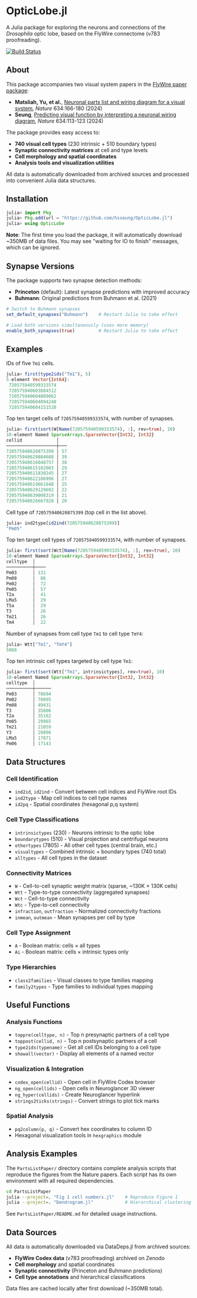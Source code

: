 # OpticLobe.jl

A Julia package for exploring the neurons and connections of the *Drosophila* optic lobe, based on the FlyWire connectome (v783 proofreading).

[![Build Status](https://github.com/hsseung/OpticLobe.jl/actions/workflows/CI.yml/badge.svg?branch=main)](https://github.com/hsseung/OpticLobe.jl/actions/workflows/CI.yml?query=branch%3Amain)

## About

This package accompanies two visual system papers in the [FlyWire paper package](https://www.nature.com/collections/hgcfafejia):

* **Matsliah, Yu, et al.**, [Neuronal parts list and wiring diagram for a visual system](https://doi.org/10.1038/s41586-024-07981-1), *Nature* 634:166-180 (2024)
* **Seung**, [Predicting visual function by interpreting a neuronal wiring diagram](https://doi.org/10.1038/s41586-024-07953-5), *Nature* 634:113-123 (2024)

The package provides easy access to:
- **740 visual cell types** (230 intrinsic + 510 boundary types)
- **Synaptic connectivity matrices** at cell and type levels  
- **Cell morphology and spatial coordinates**
- **Analysis tools and visualization utilities**

All data is automatically downloaded from archived sources and processed into convenient Julia data structures.

## Installation

```julia
julia> import Pkg
julia> Pkg.add(url = "https://github.com/hsseung/OpticLobe.jl")
julia> using OpticLobe
```

**Note**: The first time you load the package, it will automatically download ~350MB of data files. You may see "waiting for IO to finish" messages, which can be ignored.

## Synapse Versions

The package supports two synapse detection methods:
- **Princeton** (default): Latest synapse predictions with improved accuracy
- **Buhmann**: Original predictions from Buhmann et al. (2021)

```julia
# Switch to Buhmann synapses
set_default_synapses("Buhmann")    # Restart Julia to take effect

# Load both versions simultaneously (uses more memory)  
enable_both_synapses(true)         # Restart Julia to take effect
```

## Examples

IDs of five `Tm1` cells.
``` julia
julia> first(type2ids("Tm1"), 5)
5-element Vector{Int64}:
 720575940599333574
 720575940603884512
 720575940604009062
 720575940604094240
 720575940604151520
```

Top ten target cells of `720575940599333574`, with number of synapses.

``` julia
julia> first(sort(W[Name(720575940599333574), :], rev=true), 10)
10-element Named SparseArrays.SparseVector{Int32, Int32}
cellid             │
───────────────────┼───
720575940620875399 │ 57
720575940629884688 │ 39
720575940616048757 │ 38
720575940615102003 │ 29
720575940611830245 │ 27
720575940622106996 │ 27
720575940619661648 │ 25
720575940629129692 │ 22
720575940639008319 │ 21
720575940626667928 │ 20
```

Cell type of `720575940620875399` (top cell in the list above).
``` julia
julia> ind2type[id2ind(720575940620875399)]
"Pm05"
```

Top ten target cell types of `720575940599333574`, with number of synapses.
``` julia
julia> first(sort(Wct[Name(720575940599333574), :], rev=true), 10)
10-element Named SparseArrays.SparseVector{Int32, Int32}
celltype  │
──────────┼────
Pm03      │ 131
Pm08      │  86
Pm02      │  72
Pm05      │  57
T2a       │  41
LMa5      │  29
T5a       │  29
T3        │  26
Tm21      │  26
Tm4       │  22
```

Number of synapses from cell type `Tm1` to cell type `TmY4`:
```julia
julia> Wtt["Tm1", "TmY4"]
5068
```
Top ten intrinsic cell types targeted by cell type `Tm1`:
``` julia
julia> first(sort(Wtt["Tm1", intrinsictypes], rev=true), 10)
10-element Named SparseArrays.SparseVector{Int32, Int32}
celltype  │
──────────┼──────
Pm03      │ 78694
Pm02      │ 70095
Pm08      │ 49431
T3        │ 35806
T2a       │ 35162
Pm05      │ 29965
Tm21      │ 21059
Y3        │ 20896
LMa5      │ 17871
Pm06      │ 17143
```

## Data Structures

### Cell Identification
- `ind2id`, `id2ind` - Convert between cell indices and FlyWire root IDs
- `ind2type` - Map cell indices to cell type names  
- `id2pq` - Spatial coordinates (hexagonal p,q system)

### Cell Type Classifications  
- `intrinsictypes` (230) - Neurons intrinsic to the optic lobe
- `boundarytypes` (510) - Visual projection and centrifugal neurons
- `othertypes` (7805) - All other cell types (central brain, etc.)
- `visualtypes` - Combined intrinsic + boundary types (740 total)
- `alltypes` - All cell types in the dataset

### Connectivity Matrices
- `W` - Cell-to-cell synaptic weight matrix (sparse, ~130K × 130K cells)
- `Wtt` - Type-to-type connectivity (aggregated synapses)
- `Wct` - Cell-to-type connectivity 
- `Wtc` - Type-to-cell connectivity
- `infraction`, `outfraction` - Normalized connectivity fractions
- `inmean`, `outmean` - Mean synapses per cell by type

### Cell Type Assignment
- `A` - Boolean matrix: cells × all types  
- `Ai` - Boolean matrix: cells × intrinsic types only

### Type Hierarchies
- `class2families` - Visual classes to type families mapping
- `family2types` - Type families to individual types mapping

## Useful Functions

### Analysis Functions
- `toppre(celltype, n)` - Top n presynaptic partners of a cell type
- `toppost(cellid, n)` - Top n postsynaptic partners of a cell  
- `type2ids(typename)` - Get all cell IDs belonging to a cell type
- `showall(vector)` - Display all elements of a named vector

### Visualization & Integration
- `codex_open(cellid)` - Open cell in FlyWire Codex browser
- `ng_open(cellids)` - Open cells in Neuroglancer 3D viewer
- `ng_hyper(cellids)` - Create Neuroglancer hyperlink
- `strings2ticks(strings)` - Convert strings to plot tick marks

### Spatial Analysis
- `pq2column(p, q)` - Convert hex coordinates to column ID
- Hexagonal visualization tools in `hexgraphics` module

## Analysis Examples

The `PartsListPaper/` directory contains complete analysis scripts that reproduce the figures from the Nature papers. Each script has its own environment with all required dependencies.

```bash
cd PartsListPaper
julia --project=. "Fig 1 cell numbers.jl"    # Reproduce Figure 1
julia --project=. "Dendrogram.jl"            # Hierarchical clustering
```

See `PartsListPaper/README.md` for detailed usage instructions.

## Data Sources

All data is automatically downloaded via DataDeps.jl from archived sources:
- **FlyWire Codex data** (v783 proofreading) archived on Zenodo
- **Cell morphology** and spatial coordinates  
- **Synaptic connectivity** (Princeton and Buhmann predictions)
- **Cell type annotations** and hierarchical classifications

Data files are cached locally after first download (~350MB total).

